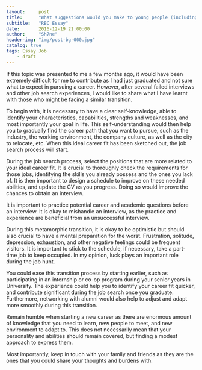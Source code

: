 ```yaml
---
layout:     post
title:      "What suggestions would you make to young people (including your younger self) that would help them prepare for the transition from school to work?"
subtitle:   "RBC Essay"
date:       2016-12-19 21:00:00
author:     "Sh7ne"
header-img: "img/post-bg-000.jpg"
catalog: true
tags: Essay Job 
    - draft
---
```


If this topic was presented to me a few months ago, it would have been extremely difficult for me to contribute as I had just graduated and not sure what to expect in pursuing a career. However, after several failed interviews and other job search experiences, I would like to share what I have learnt with those who might be facing a similar transition.



To begin with, it is necessary to have a clear self-knowledge, able to identify your characteristics, capabilities, strengths and weaknesses, and most importantly your goal in life. This self-understanding would then help you to gradually find the career path that you want to pursue, such as the industry, the working environment, the company culture, as well as the city to relocate, etc. When this ideal career fit has been sketched out, the job search process will start.



During the job search process, select the positions that are more related to your ideal career fit.  It is crucial to thoroughly check the requirements for those jobs, identifying the skills you already possess and the ones you lack of. It is then important to design a schedule to improve on these needed abilities, and update the CV as you progress. Doing so would improve the chances to obtain an interview.



It is important to practice potential career and academic questions before an interview.  It is okay to mishandle an interview, as the practice and experience are beneficial from an unsuccessful interview.  



During this metamorphic transition, it is okay to be optimistic but should also crucial to have a mental preparation for the worst. Frustration, solitude, depression, exhaustion, and other negative feelings could be frequent visitors.  It is important to stick to the schedule, if necessary, take a part-time job to keep occupied. In my opinion, luck plays an important role during the job hunt.



You could ease this transition process by starting earlier, such as participating in an internship or co-op program during your senior years in University.  The experience could help you to identify your career fit quicker, and contribute significant during the job search once you graduate. Furthermore, networking with alumni would also help to adjust and adapt more smoothly during this transition.



Remain humble when starting a new career as there are enormous amount of knowledge that you need to learn, new people to meet, and new environment to adapt to. This does not necessarily mean that your personality and abilities should remain covered, but finding a modest approach to express them.  



Most importantly, keep in touch with your family and friends as they are the ones that you could share your thoughts and burdens with.
